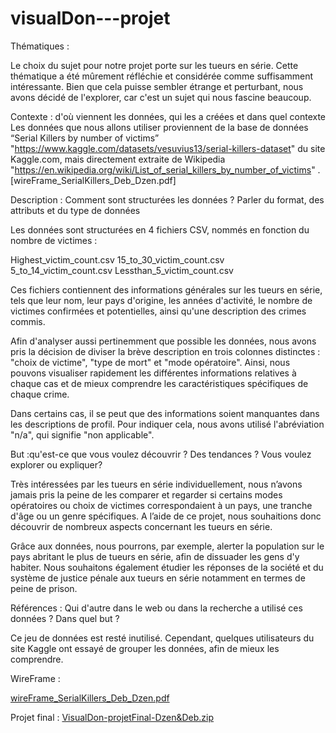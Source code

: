 # visualDon---projet

Thématiques :

Le choix du sujet pour notre projet porte sur les tueurs en série. Cette thématique a été mûrement réfléchie et considérée comme suffisamment intéressante. Bien que cela puisse sembler étrange et perturbant, nous avons décidé de l'explorer, car c'est un sujet qui nous fascine beaucoup.

Contexte : d'où viennent les données, qui les a créées et dans quel contexte
Les données que nous allons utiliser proviennent de la base de données “Serial Killers by number of victims” "https://www.kaggle.com/datasets/vesuvius13/serial-killers-dataset" du site Kaggle.com, mais directement extraite de Wikipedia "https://en.wikipedia.org/wiki/List_of_serial_killers_by_number_of_victims" . [wireFrame_SerialKillers_Deb_Dzen.pdf]

Description : Comment sont structurées les données ? Parler du format, des attributs et du type de données

Les données sont structurées en 4 fichiers CSV, nommés en fonction du nombre de victimes :

Highest_victim_count.csv
15_to_30_victim_count.csv
5_to_14_victim_count.csv
Lessthan_5_victim_count.csv

Ces fichiers contiennent des informations générales sur les tueurs en série, tels que leur nom, leur pays d'origine, les années d'activité, le nombre de victimes confirmées et potentielles, ainsi qu'une description des crimes commis.

Afin d'analyser aussi pertinemment que possible les données, nous avons pris la décision de diviser la brève description en trois colonnes distinctes : "choix de victime", "type de mort" et "mode opératoire". Ainsi, nous pouvons visualiser rapidement les différentes informations relatives à chaque cas et de mieux comprendre les caractéristiques spécifiques de chaque crime.

Dans certains cas, il se peut que des informations soient manquantes dans les descriptions de profil. Pour indiquer cela, nous avons utilisé l'abréviation "n/a", qui signifie "non applicable".

But :qu'est-ce que vous voulez découvrir ? Des tendances ? Vous voulez explorer ou expliquer?

Très intéressées par les tueurs en série individuellement, nous n’avons jamais pris la peine de les comparer et regarder si certains modes opératoires ou choix de victimes correspondaient à un pays, une tranche d'âge ou un genre spécifiques. A l’aide de ce projet, nous souhaitions donc découvrir de nombreux aspects concernant les tueurs en série.

Grâce aux données, nous pourrons, par exemple, alerter la population sur le pays abritant le plus de tueurs en série, afin de dissuader les gens d'y habiter. Nous souhaitons également étudier les réponses de la société et du système de justice pénale aux tueurs en série notamment en termes de peine de prison.

Références : Qui d'autre dans le web ou dans la recherche a utilisé ces données ? Dans quel but ?

Ce jeu de données est resté inutilisé. Cependant, quelques utilisateurs du site Kaggle ont essayé de grouper les données, afin de mieux les comprendre.

WireFrame :

[wireFrame_SerialKillers_Deb_Dzen.pdf](https://github.com/Dzenetahamzabegovic/visualDon---projet/files/10991989/wireFrame_SerialKillers_Deb_Dzen.pdf)

Projet final : 
[VisualDon-projetFinal-Dzen&Deb.zip](https://github.com/Dzenetahamzabegovic/visualDon---projet/files/11481440/VisualDon-projetFinal-Dzen.Deb.zip)

